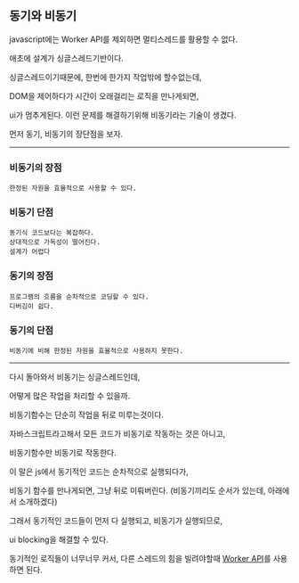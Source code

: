 ## 동기와 비동기

javascript에는 Worker API를 제외하면 멀티스레드를 활용할 수 없다.

애초에 설계가 싱글스레드기반이다.

싱글스레드이기때문에, 한번에 한가지 작업밖에 할수없는데,

DOM을 제어하다가 시간이 오래걸리는 로직을 만나게되면,

ui가 멈추게된다. 이런 문제를 해결하기위해 비동기라는 기술이 생겼다.

먼저 동기, 비동기의 장단점을 보자.

----------------

### 비동기의 장점

```
한정된 자원을 효율적으로 사용할 수 있다.
```

### 비동기 단점

```
동기식 코드보다는 복잡하다.
상대적으로 가독성이 떨어진다.
설계가 어렵다
```

### 동기의 장점

```
프로그램의 흐름을 순차적으로 코딩할 수 있다.
디버깅이 쉽다.
```


### 동기의 단점
```
비동기에 비해 한정된 자원을 효율적으로 사용하지 못한다.
```

----------------

다시 돌아와서 비동기는 싱글스레드인데,

어떻게 많은 작업을 처리할 수 있을까.

비동기함수는 단순히 작업을 뒤로 미루는것이다.

자바스크립트라고해서 모든 코드가 비동기로 작동하는 것은 아니고,

비동기함수만 비동기로 작동한다.

이 말은 js에서 동기적인 코드는 순차적으로 실행되다가,

비동기 함수를 만나게되면, 그냥 뒤로 미뤄버린다. (비동기끼리도 순서가 있는데, 아래에서 소개하겠다)

그래서 동기적인 코드들이 먼저 다 실행되고, 비동기가 실행되므로,

ui blocking을 해결할 수 있다.

동기적인 로직들이 너무너무 커서, 다른 스레드의 힘을 빌려야할때 [Worker API](../javascript/api/worker-api.md)를 사용하면 된다.
